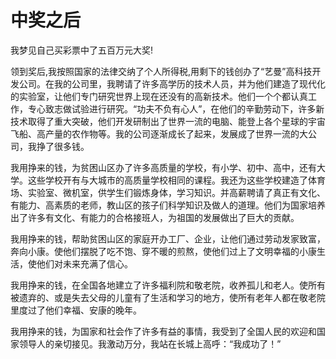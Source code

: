# 中奖之后

我梦见自己买彩票中了五百万元大奖! 

领到奖后,我按照国家的法律交纳了个人所得税,用剩下的钱创办了“艺曼”高科技开发公司。在我的公司里，我聘请了许多高学历的技术人员，并为他们建造了现代化的实验室，让他们专门研究世界上现在还没有的高新技术。他们一个个都认真工作，专心致志做试验进行研究。“功夫不负有心人”，在他们的辛勤劳动下，许多新技术取得了重大突破，他们开发研制出了世界一流的电脑、能登上各个星球的宇宙飞船、高产量的农作物等。我的公司逐渐成长了起来，发展成了世界一流的大公司，我挣了很多钱。 

我用挣来的钱，为贫困山区办了许多高质量的学校，有小学、初中、高中，还有大学。这些学校开有与大城市的高质量学校相同的课程。我还为这些学校建造了体育场、实验室、微机室，供学生们锻炼身体，学习知识。并高薪聘请了真正有文化、有能力、高素质的老师，教山区的孩子们科学知识及做人的道理。他们为国家培养出了许多有文化、有能力的合格接班人，为祖国的发展做出了巨大的贡献。 

我用挣来的钱，帮助贫困山区的家庭开办工厂、企业，让他们通过劳动发家致富，奔向小康。使他们摆脱了吃不饱、穿不暖的煎熬，使他们过上了文明幸福的小康生活，使他们对未来充满了信心。 

我用挣来的钱，在全国各地建立了许多福利院和敬老院，收养孤儿和老人。使所有被遗弃的、或是失去父母的儿童有了生活和学习的地方，使所有老年人都在敬老院里度过了他们幸福、安康的晚年。 

我用挣来的钱，为国家和社会作了许多有益的事情，我受到了全国人民的欢迎和国家领导人的亲切接见。我激动万分，我站在长城上高呼：“我成功了！”
 